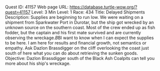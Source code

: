 Quest ID: 41157
Web page URL: https://database.turtle-wow.org/?quest=41157
Level: 3
Min Level: 1
Race: 434
Title: Delayed Shipments
Description: Supplies are beginning to run low. We were waiting on a shipment from Sparkwater Port in Durotar, but the ship got wrecked by an unknown source on the southern coast. Most of the crew ended up as fish fodder, but the captain and his first mate survived and are currently observing the wreckage.$B$BI want to know when I can expect the supplies to be here. I am here for results and financial growth, not semantics or empathy. Ask Dazlon Brassdigger on the cliff overlooking the coast just south of here what you can do about retrieving the sunken goods.
Objective: Dazlon Brassdigger south of the Black Ash Coalpits can tell you more about his ship's wreckage.
